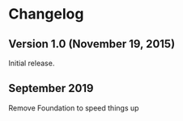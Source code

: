 # Changelog

## Version 1.0 (November 19, 2015)

Initial release.

## September 2019

Remove Foundation to speed things up

